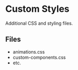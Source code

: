 # Custom Styles

Additional CSS and styling files.

## Files
- animations.css
- custom-components.css
- etc.
